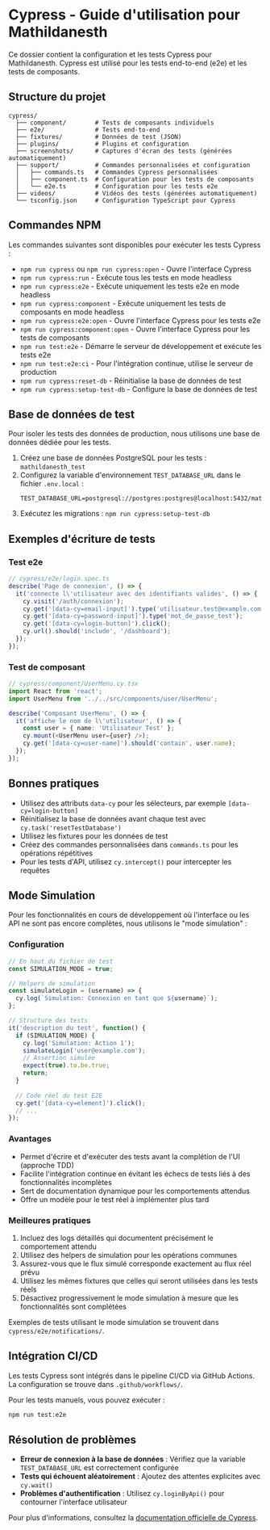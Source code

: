 # Cypress - Guide d'utilisation pour Mathildanesth

Ce dossier contient la configuration et les tests Cypress pour Mathildanesth. Cypress est utilisé pour les tests end-to-end (e2e) et les tests de composants.

## Structure du projet

```
cypress/
  ├── component/        # Tests de composants individuels
  ├── e2e/              # Tests end-to-end
  ├── fixtures/         # Données de test (JSON)
  ├── plugins/          # Plugins et configuration
  ├── screenshots/      # Captures d'écran des tests (générées automatiquement)
  ├── support/          # Commandes personnalisées et configuration
  │   ├── commands.ts   # Commandes Cypress personnalisées
  │   ├── component.ts  # Configuration pour les tests de composants
  │   └── e2e.ts        # Configuration pour les tests e2e
  ├── videos/           # Vidéos des tests (générées automatiquement)
  └── tsconfig.json     # Configuration TypeScript pour Cypress
```

## Commandes NPM

Les commandes suivantes sont disponibles pour exécuter les tests Cypress :

- `npm run cypress` ou `npm run cypress:open` - Ouvre l'interface Cypress
- `npm run cypress:run` - Exécute tous les tests en mode headless
- `npm run cypress:e2e` - Exécute uniquement les tests e2e en mode headless
- `npm run cypress:component` - Exécute uniquement les tests de composants en mode headless
- `npm run cypress:e2e:open` - Ouvre l'interface Cypress pour les tests e2e
- `npm run cypress:component:open` - Ouvre l'interface Cypress pour les tests de composants
- `npm run test:e2e` - Démarre le serveur de développement et exécute les tests e2e
- `npm run test:e2e:ci` - Pour l'intégration continue, utilise le serveur de production
- `npm run cypress:reset-db` - Réinitialise la base de données de test
- `npm run cypress:setup-test-db` - Configure la base de données de test

## Base de données de test

Pour isoler les tests des données de production, nous utilisons une base de données dédiée pour les tests.

1. Créez une base de données PostgreSQL pour les tests : `mathildanesth_test`
2. Configurez la variable d'environnement `TEST_DATABASE_URL` dans le fichier `.env.local` :
   ```
   TEST_DATABASE_URL=postgresql://postgres:postgres@localhost:5432/mathildanesth_test
   ```
3. Exécutez les migrations : `npm run cypress:setup-test-db`

## Exemples d'écriture de tests

### Test e2e

```typescript
// cypress/e2e/login.spec.ts
describe('Page de connexion', () => {
  it('connecte l\'utilisateur avec des identifiants valides', () => {
    cy.visit('/auth/connexion');
    cy.get('[data-cy=email-input]').type('utilisateur.test@example.com');
    cy.get('[data-cy=password-input]').type('mot_de_passe_test');
    cy.get('[data-cy=login-button]').click();
    cy.url().should('include', '/dashboard');
  });
});
```

### Test de composant

```typescript
// cypress/component/UserMenu.cy.tsx
import React from 'react';
import UserMenu from '../../src/components/user/UserMenu';

describe('Composant UserMenu', () => {
  it('affiche le nom de l\'utilisateur', () => {
    const user = { name: 'Utilisateur Test' };
    cy.mount(<UserMenu user={user} />);
    cy.get('[data-cy=user-name]').should('contain', user.name);
  });
});
```

## Bonnes pratiques

- Utilisez des attributs `data-cy` pour les sélecteurs, par exemple `[data-cy=login-button]`
- Réinitialisez la base de données avant chaque test avec `cy.task('resetTestDatabase')`
- Utilisez les fixtures pour les données de test
- Créez des commandes personnalisées dans `commands.ts` pour les opérations répétitives
- Pour les tests d'API, utilisez `cy.intercept()` pour intercepter les requêtes

## Mode Simulation

Pour les fonctionnalités en cours de développement où l'interface ou les API ne sont pas encore complètes, nous utilisons le "mode simulation" :

### Configuration

```typescript
// En haut du fichier de test
const SIMULATION_MODE = true;

// Helpers de simulation
const simulateLogin = (username) => {
  cy.log(`Simulation: Connexion en tant que ${username}`);
};

// Structure des tests
it('description du test', function() {
  if (SIMULATION_MODE) {
    cy.log('Simulation: Action 1');
    simulateLogin('user@example.com');
    // Assertion simulée
    expect(true).to.be.true;
    return;
  }
  
  // Code réel du test E2E
  cy.get('[data-cy=element]').click();
  // ...
});
```

### Avantages

- Permet d'écrire et d'exécuter des tests avant la complétion de l'UI (approche TDD)
- Facilite l'intégration continue en évitant les échecs de tests liés à des fonctionnalités incomplètes
- Sert de documentation dynamique pour les comportements attendus
- Offre un modèle pour le test réel à implémenter plus tard

### Meilleures pratiques

1. Incluez des logs détaillés qui documentent précisément le comportement attendu
2. Utilisez des helpers de simulation pour les opérations communes
3. Assurez-vous que le flux simulé corresponde exactement au flux réel prévu
4. Utilisez les mêmes fixtures que celles qui seront utilisées dans les tests réels
5. Désactivez progressivement le mode simulation à mesure que les fonctionnalités sont complétées

Exemples de tests utilisant le mode simulation se trouvent dans `cypress/e2e/notifications/`.

## Intégration CI/CD

Les tests Cypress sont intégrés dans le pipeline CI/CD via GitHub Actions. La configuration se trouve dans `.github/workflows/`.

Pour les tests manuels, vous pouvez exécuter :

```bash
npm run test:e2e
```

## Résolution de problèmes

- **Erreur de connexion à la base de données** : Vérifiez que la variable `TEST_DATABASE_URL` est correctement configurée
- **Tests qui échouent aléatoirement** : Ajoutez des attentes explicites avec `cy.wait()`
- **Problèmes d'authentification** : Utilisez `cy.loginByApi()` pour contourner l'interface utilisateur

Pour plus d'informations, consultez la [documentation officielle de Cypress](https://docs.cypress.io). 